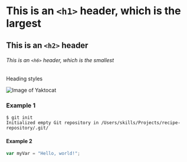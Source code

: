 # This is an `<h1>` header, which is the largest

## This is an `<h2>` header

###### This is an `<h6>` header, which is the smallest

Heading styles

![Image of Yaktocat](https://octodex.github.com/images/yaktocat.png)

### Example 1

```
$ git init
Initialized empty Git repository in /Users/skills/Projects/recipe-repository/.git/
```

#### Example 2

``` javascript
var myVar = "Hello, world!";
```
